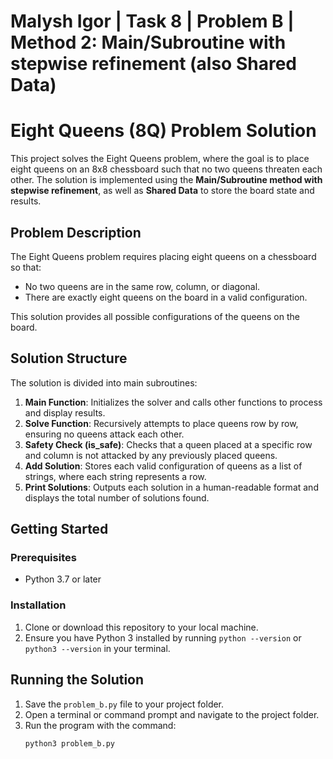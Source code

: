# Malysh Igor | Task 8 | Problem B | Method 2: Main/Subroutine with stepwise refinement (also Shared Data)


# Eight Queens (8Q) Problem Solution

This project solves the Eight Queens problem, where the goal is to place eight queens on an 8x8 chessboard such that no two queens threaten each other. The solution is implemented using the **Main/Subroutine method with stepwise refinement**, as well as **Shared Data** to store the board state and results.

## Problem Description

The Eight Queens problem requires placing eight queens on a chessboard so that:
- No two queens are in the same row, column, or diagonal.
- There are exactly eight queens on the board in a valid configuration.

This solution provides all possible configurations of the queens on the board.

## Solution Structure

The solution is divided into main subroutines:

1. **Main Function**: Initializes the solver and calls other functions to process and display results.
2. **Solve Function**: Recursively attempts to place queens row by row, ensuring no queens attack each other.
3. **Safety Check (is_safe)**: Checks that a queen placed at a specific row and column is not attacked by any previously placed queens.
4. **Add Solution**: Stores each valid configuration of queens as a list of strings, where each string represents a row.
5. **Print Solutions**: Outputs each solution in a human-readable format and displays the total number of solutions found.

## Getting Started

### Prerequisites

- Python 3.7 or later

### Installation

1. Clone or download this repository to your local machine.
2. Ensure you have Python 3 installed by running `python --version` or `python3 --version` in your terminal.

## Running the Solution

1. Save the `problem_b.py` file to your project folder.
2. Open a terminal or command prompt and navigate to the project folder.
3. Run the program with the command:
   ```bash
   python3 problem_b.py
